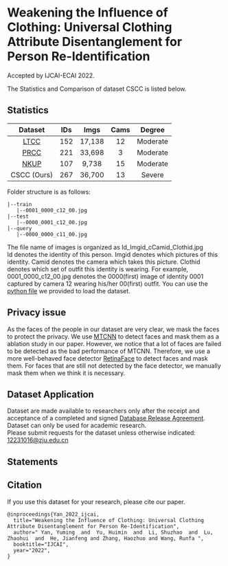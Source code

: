 # Weakening the Influence of Clothing: Universal Clothing Attribute Disentanglement for Person Re-Identification
Accepted by IJCAI-ECAI 2022.  


The Statistics and Comparison of dataset CSCC is listed below.  
## Statistics

|    Dataset                                         | IDs |  Imgs  | Cams |  Degree  |
| :------------:                                     | :---: | :---: |:---: | :---:   |
|  [LTCC](https://arxiv.org/abs/2005.12633)                                          | 152   |17,138 |12    |Moderate |
| [PRCC](https://arxiv.org/abs/2002.02295)           | 221   |33,698 |3     |Moderate |
| [NKUP](https://onlinelibrary.wiley.com/doi/epdf/10.1002/int.22276)         | 107   |9,738  |15    |Moderate |
|   CSCC (Ours)       | 267   |36,700 |13    |Severe   |  

Folder structure is as follows:
```
|--train
   |--0001_0000_c12_00.jpg
|--test
   |--0000_0001_c12_00.jpg
|--query
   |--0000_0000_c11_00.jpg
```
The file name of images is organized as Id_Imgid_cCamid_Clothid.jpg  
Id denotes the identity of this person. Imgid denotes which pictures of this identity. Camid denotes the camera which takes this picture. Clothid denotes which set of outfit this identity is wearing. For example, 0001_0000_c12_00.jpg denotes the 0000(first) image of identity 0001 captured by camera 12 wearing his/her 00(first) outfit. You can use the [python file](CSCC.py) we provided to load the dataset. 

## Privacy issue
As the faces of the people in our dataset are very clear, we mask the faces to protect the privacy. We use [MTCNN](https://ieeexplore.ieee.org/document/7553523/) to detect faces and mask them as a ablation study in our paper. However, we notice that a lot of faces are failed to be detected as the bad performance of MTCNN. Therefore, we use a more well-behaved face detector [RetinaFace](https://openaccess.thecvf.com/content_CVPR_2020/html/Deng_RetinaFace_Single-Shot_Multi-Level_Face_Localisation_in_the_Wild_CVPR_2020_paper.html) to detect faces and mask them. For faces that are still not detected by the face detector, we manually mask them when we think it is necessary.

## Dataset Application
Dataset are made available to researchers only after the receipt and acceptance of a completed and signed [Database Release Agreement](./Database_Release_Agreement.pdf). Dataset can only be used for academic research.  
Please submit requests for the dataset unless otherwise indicated: 12231016@zju.edu.cn
## Statements

## Citation

If you use this dataset for your research, please cite our paper.
```
@inproceedings{Yan_2022_ijcai,
  title="Weakening the Influence of Clothing: Universal Clothing Attribute Disentanglement for Person Re-Identification",
  author=" Yan, Yuming  and  Yu, Huimin  and  Li, Shuzhao  and  Lu, Zhaohui  and  He, Jianfeng and Zhang, Haozhuo and Wang, Runfa ",
  booktitle="IJCAI",
  year="2022",
}
```

